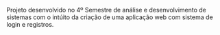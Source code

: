 Projeto desenvolvido no 4º Semestre de análise e desenvolvimento de sistemas com o intúito da criação de uma aplicação web com sistema de login e registros.
